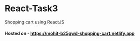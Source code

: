 # React-Task3
Shopping cart using ReactJS

#### Hosted on - https://mohit-b25gwd-shopping-cart.netlify.app
